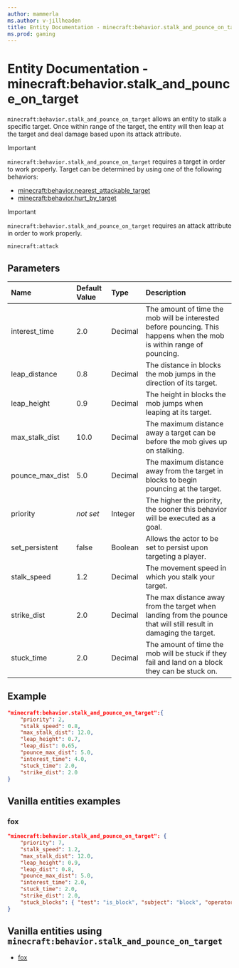 ```yaml
---
author: mammerla
ms.author: v-jillheaden
title: Entity Documentation - minecraft:behavior.stalk_and_pounce_on_target
ms.prod: gaming
---
```


# Entity Documentation - minecraft:behavior.stalk_and_pounce_on_target

`minecraft:behavior.stalk_and_pounce_on_target` allows an entity to stalk a specific target. Once within range of the target, the entity will then leap at the target and deal damage based upon its attack attribute.

> [!IMPORTANT]
> `minecraft:behavior.stalk_and_pounce_on_target` requires a target in order to work properly. Target can be determined by using one of the following behaviors:
>
>- [minecraft:behavior.nearest_attackable_target](minecraftBehavior_nearest_attackable_target.md)
>- [minecraft:behavior.hurt_by_target](minecraftBehavior_hurt_by_target.md)

> [!IMPORTANT]
> `minecraft:behavior.stalk_and_pounce_on_target` requires an attack attribute in order to work properly.
>
> `minecraft:attack`

## Parameters

|Name |Default Value  |Type  |Description  |
|:----------|:----------|:----------|:----------|
|interest_time| 2.0| Decimal|  The amount of time the mob will be interested before pouncing. This happens when the mob is within range of pouncing. |
|leap_distance| 0.8| Decimal| The distance in blocks the mob jumps in the direction of its target. |
|leap_height| 0.9| Decimal|  The height in blocks the mob jumps when leaping at its target. |
|max_stalk_dist| 10.0| Decimal|  The maximum distance away a target can be before the mob gives up on stalking. |
|pounce_max_dist| 5.0| Decimal|  The maximum distance away from the target in blocks to begin pouncing at the target. |
|priority|*not set*|Integer|The higher the priority, the sooner this behavior will be executed as a goal.|
|set_persistent| false| Boolean|  Allows the actor to be set to persist upon targeting a player. |
|stalk_speed| 1.2| Decimal| The movement speed in which you stalk your target. |
|strike_dist| 2.0| Decimal|  The max distance away from the target when landing from the pounce that will still result in damaging the target. |
|stuck_time| 2.0| Decimal|  The amount of time the mob will be stuck if they fail and land on a block they can be stuck on. |

## Example

```json
"minecraft:behavior.stalk_and_pounce_on_target":{
    "priority": 2,
    "stalk_speed": 0.8,
    "max_stalk_dist": 12.0,
    "leap_height": 0.7,
    "leap_dist": 0.65,
    "pounce_max_dist": 5.0,
    "interest_time": 4.0,
    "stuck_time": 2.0,
    "strike_dist": 2.0
}
```

## Vanilla entities examples

### fox

```json
"minecraft:behavior.stalk_and_pounce_on_target": {
    "priority": 7,
    "stalk_speed": 1.2,
    "max_stalk_dist": 12.0,
    "leap_height": 0.9,
    "leap_dist": 0.8,
    "pounce_max_dist": 5.0,
    "interest_time": 2.0,
    "stuck_time": 2.0,
    "strike_dist": 2.0,
    "stuck_blocks": { "test": "is_block", "subject": "block", "operator": "==", "value": "snow_layer" }
}
```

## Vanilla entities using `minecraft:behavior.stalk_and_pounce_on_target`

- [fox](../../../../Source/VanillaBehaviorPack_Snippets/entities/fox.md)
